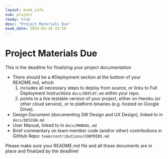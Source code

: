 ```yaml
---
layout: exam_info
num: project
ready: true
desc: "Project Materials Due"
exam_date: 2024-03-29 23:59
---
```


# Project Materials Due

This is the deadline for finalizing your project documentation
* There should be a #Deployment section at the bottom of your README.md, which 
    1. includes all necessary steps to deploy from source, or links to Full Deployment Instructions `docs/DEPLOY.md` within your repo.    
    2. points to a live testable version of your project, either on Heroku (or other cloud service), or to platform binaries (e.g. hosted on Google Drive).
* Design Document (documenting SW Design and UX Design), linked to in `docs/DESIGN.md` 
* User Manual, linked to in `docs/MANUAL.md` 
* Brief commentary on team member code (and/or other) contributions in GitHub Repo: `team/contributions/CONTRIBS.md`


Please make sure your README.md file and all these documents are in place and finalized by the deadline!

